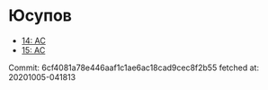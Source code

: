 # Юсупов
- [14: AC](14.md)
- [15: AC](15.md)

Commit: 6cf4081a78e446aaf1c1ae6ac18cad9cec8f2b55
 fetched at: 20201005-041813
